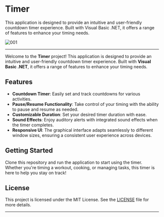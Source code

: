 # Timer

This application is designed to provide an intuitive and user-friendly countdown timer experience. Built with Visual Basic .NET, it offers a range of features to enhance your timing needs.


![001](https://github.com/user-attachments/assets/eca26745-0404-4240-a4fe-042adb1956a8)

---


Welcome to the **Timer** project! This application is designed to provide an intuitive and user-friendly countdown timer experience. Built with **Visual Basic .NET**, it offers a range of features to enhance your timing needs.

## Features

- **Countdown Timer**: Easily set and track countdowns for various activities.
- **Pause/Resume Functionality**: Take control of your timing with the ability to pause and resume as needed.
- **Customizable Duration**: Set your desired timer duration with ease.
- **Sound Effects**: Enjoy auditory alerts with integrated sound effects when the timer completes.
- **Responsive UI**: The graphical interface adapts seamlessly to different window sizes, ensuring a consistent user experience across devices.

## Getting Started

Clone this repository and run the application to start using the timer. Whether you're timing a workout, cooking, or managing tasks, this timer is here to help you stay on track!

## License

This project is licensed under the MIT License. See the [LICENSE](LICENSE.txt) file for more details.

---
